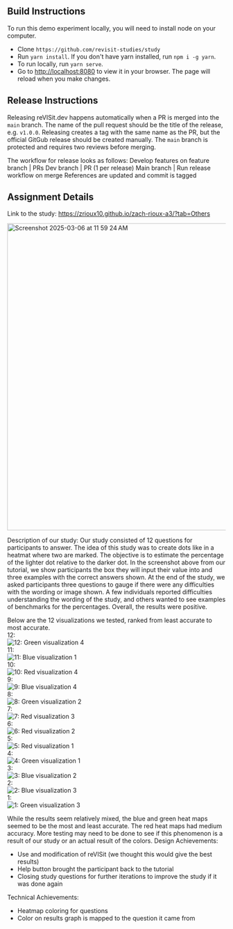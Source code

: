 
## Build Instructions

To run this demo experiment locally, you will need to install node on your computer. 

* Clone `https://github.com/revisit-studies/study`
* Run `yarn install`. If you don't have yarn installed, run `npm i -g yarn`. 
* To run locally, run `yarn serve`.
* Go to [http://localhost:8080](http://localhost:8080) to view it in your browser. The page will reload when you make changes. 

## Release Instructions

Releasing reVISit.dev happens automatically when a PR is merged into the `main` branch. The name of the pull request should be the title of the release, e.g. `v1.0.0`. Releasing creates a tag with the same name as the PR, but the official GitGub release should be created manually. The `main` branch is protected and requires two reviews before merging.

The workflow for release looks as follows:
Develop features on feature branch
| PRs
Dev branch
| PR (1 per release)
Main branch
| Run release workflow on merge
References are updated and commit is tagged

## Assignment Details

Link to the study: https://zrioux10.github.io/zach-rioux-a3/?tab=Others 

<img width="706" alt="Screenshot 2025-03-06 at 11 59 24 AM" src="https://github.com/user-attachments/assets/98448734-5802-4891-9210-106c096894f4" />

Description of our study:
Our study consisted of 12 questions for participants to answer. The idea of this study was to create dots like in a heatmat where two are marked. The objective is to estimate the percentage of the lighter dot relative to the darker dot. In the screenshot above from our tutorial, we show participants the box they will input their value into and three examples with the correct answers shown. At the end of the study, we asked participants three questions to gauge if there were any difficulties with the wording or image shown. A few individuals reported difficulties understanding the wording of the study, and others wanted to see examples of benchmarks for the percentages. Overall, the results were positive.

Below are the 12 visualizations we tested, ranked from least accurate to most accurate.  
12:  
![12: Green visualization 4](https://github.com/jmlynch0906/zach-rioux-a3/blob/2de53e24fab62cd46290795d7d8d241f1e61e3b3/test%20screenshots/green4.png)  
11:  
![11: Blue visualization 1](https://github.com/jmlynch0906/zach-rioux-a3/blob/2de53e24fab62cd46290795d7d8d241f1e61e3b3/test%20screenshots/blue1.png)  
10:  
![10: Red visualization 4](https://github.com/jmlynch0906/zach-rioux-a3/blob/2de53e24fab62cd46290795d7d8d241f1e61e3b3/test%20screenshots/red4.png)  
9:  
![9: Blue visualization 4](https://github.com/jmlynch0906/zach-rioux-a3/blob/2de53e24fab62cd46290795d7d8d241f1e61e3b3/test%20screenshots/blue4.png)  
8:  
![8: Green visualization 2](https://github.com/jmlynch0906/zach-rioux-a3/blob/2de53e24fab62cd46290795d7d8d241f1e61e3b3/test%20screenshots/green2.png)  
7:  
![7: Red visualization 3](https://github.com/jmlynch0906/zach-rioux-a3/blob/2de53e24fab62cd46290795d7d8d241f1e61e3b3/test%20screenshots/red3.png)  
6:  
![6: Red visualization 2](https://github.com/jmlynch0906/zach-rioux-a3/blob/2de53e24fab62cd46290795d7d8d241f1e61e3b3/test%20screenshots/red2.png)  
5:  
![5: Red visualization 1](https://github.com/jmlynch0906/zach-rioux-a3/blob/2de53e24fab62cd46290795d7d8d241f1e61e3b3/test%20screenshots/red1.png)  
4:  
![4: Green visualization 1](https://github.com/jmlynch0906/zach-rioux-a3/blob/2de53e24fab62cd46290795d7d8d241f1e61e3b3/test%20screenshots/green1.png)  
3:  
![3: Blue visualization 2](https://github.com/jmlynch0906/zach-rioux-a3/blob/2de53e24fab62cd46290795d7d8d241f1e61e3b3/test%20screenshots/blue2.png)  
2:  
![2: Blue visualization 3](https://github.com/jmlynch0906/zach-rioux-a3/blob/2de53e24fab62cd46290795d7d8d241f1e61e3b3/test%20screenshots/blue3.png)  
1:  
![1: Green visualization 3](https://github.com/jmlynch0906/zach-rioux-a3/blob/2de53e24fab62cd46290795d7d8d241f1e61e3b3/test%20screenshots/green3.png)  

While the results seem relatively mixed, the blue and green heat maps seemed to be the most and least accurate. The red heat maps had medium accuracy. More testing may need to be done to see if this phenomenon is a result of our study or an actual result of the colors.
Design Achievements:
- Use and modification of reVISit (we thought this would give the best results)
- Help button brought the participant back to the tutorial
- Closing study questions for further iterations to improve the study if it was done again

Technical Achievements:
- Heatmap coloring for questions
- Color on results graph is mapped to the question it came from  

